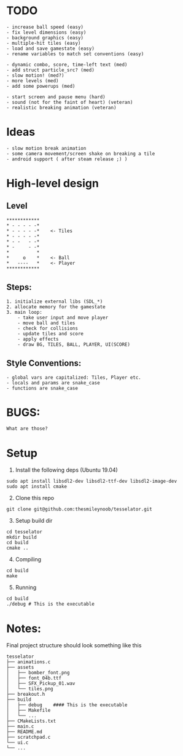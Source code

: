 # TODO
    - increase ball speed (easy)
    - fix level dimensions (easy)
    - background graphics (easy)
    - multiple-hit tiles (easy)
    - load and save gamestate (easy)
    - rename variables to match set conventions (easy)

    - dynamic combo, score, time-left text (med)
    - add struct particle_src? (med)
    - slow motion! (med?)
    - more levels (med)
    - add some powerups (med)

    - start screen and pause menu (hard)
    - sound (not for the faint of heart) (veteran)
    - realistic breaking animation (veteran)



# Ideas
    - slow motion break animation
    - some camera movement/screen shake on breaking a tile
    - android support ( after steam release ;) )


# High-level design
## Level
    ************
    * - - - - -*
    * - - - - -*    <- Tiles
    * - - - - -*
    * - -   - -*
    * -     - -*
    *          *
    *     o    *    <- Ball
    *   ----   *    <- Player
    ************

## Steps:
    1. initialize external libs (SDL_*)
    2. allocate memory for the gamestate
    3. main loop:
        - take user input and move player
        - move ball and tiles
        - check for collisions
        - update tiles and score
        - apply effects
        - draw BG, TILES, BALL, PLAYER, UI(SCORE)

## Style Conventions:
    - global vars are capitalized: Tiles, Player etc.
    - locals and params are snake_case
    - functions are snake_case

# BUGS:
    What are those?


# Setup
1. Install the following deps (Ubuntu 19.04)
```
sudo apt install libsdl2-dev libsdl2-ttf-dev libsdl2-image-dev
sudo apt install cmake
```

2. Clone this repo
```
git clone git@github.com:thesmileynoob/tesselator.git
```

3. Setup build dir
```
cd tesselator
mkdir build
cd build
cmake ..
```

4. Compiling
```
cd build
make
```

5. Running
```
cd build
./debug # This is the executable
```


# Notes:
Final project structure should look something like this

```
tesselator
├── animations.c
├── assets
│   ├── bomber_font.png
│   ├── font_04b.ttf
│   ├── SFX_Pickup_01.wav
│   └── tiles.png
├── breakout.h
├── build
│   ├── debug    #### This is the executable
│   ├── Makefile
│   └── ...
├── CMakeLists.txt
├── main.c
├── README.md
├── scratchpad.c
└── ui.c
└── ...

```
